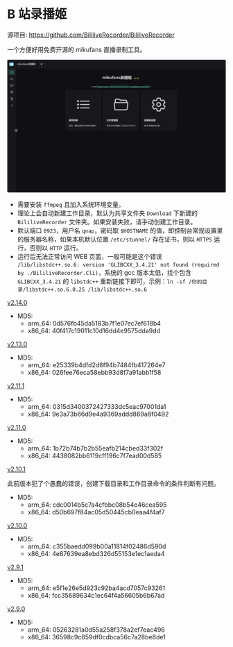 # B 站录播姬

源项目: <https://github.com/BililiveRecorder/BililiveRecorder>

一个方便好用免费开源的 mikufans 直播录制工具。

![BililiveRecorder](./BililiveRecorder.png)

- 需要安装 `ffmpeg` 且加入系统环境变量。
- 理论上会自动新建工作目录，默认为共享文件夹 `Download` 下新建的 `BililiveRecorder` 文件夹。如果安装失败，请手动创建工作目录。
- 默认端口 `8923`，用户名 `qnap`，密码取 `$HOSTNAME` 的值，即控制台常规设置里的服务器名称，如果本机默认位置 `/etc/stunnel/` 存在证书，则以 `HTTPS` 运行，否则以 `HTTP` 运行。
- 运行后无法正常访问 WEB 页面，一般可能是这个错误 `/lib/libstdc++.so.6: version 'GLIBCXX_3.4.21' not found (required by ./BililiveRecorder.Cli)`，系统的 gcc 版本太低，找个包含 `GLIBCXX_3.4.21` 的 `libstdc++` 重新链接下即可，示例：`ln -sf /你的目录/libstdc++.so.6.0.25 /lib/libstdc++.so.6`

[v2.14.0](https://github.com/Jay-Young/qpkg/releases/tag/v2.14.0_BililiveRecorder)

- MD5:
  - arm_64: 0d576fb45da5183b7f1e07ec7ef618b4
  - x86_64: 40f417c19011c10d16dd4e9575dda9dd

[v2.13.0](https://github.com/Jay-Young/qpkg/releases/tag/v2.13.0_BililiveRecorder)

- MD5:
  - arm_64: e25339b4dfd2d8f94b7484fb417264e7
  - x86_64: 026fee76eca58ebb93d8f7a91abb1f58

[v2.11.1](https://github.com/Jay-Young/qpkg/releases/tag/v2.11.1_BililiveRecorder)

- MD5:
  - arm_64: 0315d3400372427333dc5eac97001da1
  - x86_64: 9e3a73b66d9e4a9369addd869a8f0492

[v2.11.0](https://github.com/Jay-Young/qpkg/releases/tag/v2.11.0_BililiveRecorder)

- MD5:
  - arm_64: 1b72b74b7b2b55eafb214cbed33f302f
  - x86_64: 4438082bb6119cff196c7f7ead00d585

[v2.10.1](https://github.com/Jay-Young/qpkg/releases/tag/v2.10.1_BililiveRecorder)

此前版本犯了个愚蠢的错误，创建下载目录和工作目录命令的条件判断有问题。

- MD5:
  - arm_64: cdc0014b5c7a4cfbbc08b54e46cea595
  - x86_64: d50b697f84ac05d50445cb0eaa4f4af7

[v2.10.0](https://github.com/Jay-Young/qpkg/releases/tag/v2.10.0_BililiveRecorder)

- MD5:
  - arm_64: c355baedd099b00a11814f02486d590d
  - x86_64: 4e87639ea8ebd326d55153e1ec1aeda4

[v2.9.1](https://github.com/Jay-Young/qpkg/releases/tag/v2.9.1_BililiveRecorder)

- MD5:
  - arm_64: e5f1e26e5d923c92ba4acd7057c93261
  - x86_64: fcc35689634c1ec64f4a56605b6b67ad

[v2.9.0](https://github.com/Jay-Young/qpkg/releases/tag/v2.9.0_BililiveRecorder)

- MD5:
  - arm_64: 05263281a0d55a258f378a2ef7eac496
  - x86_64: 36598c9c859df0cdbca56c7a28be8de1
